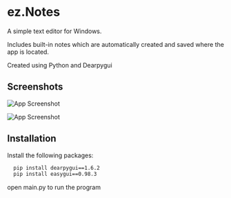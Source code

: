 
# ez.Notes

A simple text editor for Windows.

Includes built-in notes which are automatically created and saved where the app is located.

Created using Python and Dearpygui
## Screenshots

![App Screenshot](https://i.gyazo.com/48d97355fea1af457d10f88c1ae9eda9.png)

![App Screenshot](https://i.gyazo.com/0fb732b6a2f2882082e7e91e4eaa7301.png)


## Installation

Install the following packages:

```bash
  pip install dearpygui==1.6.2
  pip install easygui==0.98.3
```
    
open main.py to run the program